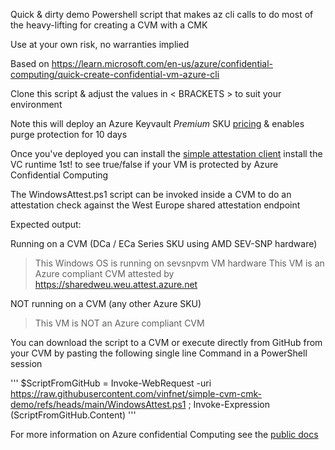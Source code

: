 Quick & dirty demo Powershell script that makes az cli calls to do most of the heavy-lifting for creating a CVM with a CMK

Use at your own risk, no warranties implied

Based on https://learn.microsoft.com/en-us/azure/confidential-computing/quick-create-confidential-vm-azure-cli 

Clone this script & adjust the values in < BRACKETS > to suit your environment

Note this will deploy an Azure Keyvault *Premium* SKU [pricing](https://azure.microsoft.com/en-gb/pricing/details/key-vault/#pricing) & enables purge protection for 10 days

Once you've deployed you can install the [simple attestation client](https://github.com/Azure/confidential-computing-cvm-guest-attestation/blob/main/cvm-platform-checker-exe/README.md) install the VC runtime 1st! to see true/false if your VM is protected by Azure Confidential Computing

The WindowsAttest.ps1 script can be invoked inside a CVM to do an attestation check against the West Europe shared attestation endpoint

Expected output:

Running on a CVM (DCa / ECa Series SKU using AMD SEV-SNP hardware)
>    This  Windows  OS is running on  sevsnpvm VM hardware
>    This VM is an Azure compliant CVM attested by  https://sharedweu.weu.attest.azure.net

NOT running on a CVM (any other Azure SKU)
>    This VM is NOT an Azure compliant CVM


You can download the script to a CVM or execute directly from GitHub from your CVM by pasting the following single line Command in a PowerShell session

'''
$ScriptFromGitHub = Invoke-WebRequest -uri https://raw.githubusercontent.com/vinfnet/simple-cvm-cmk-demo/refs/heads/main/WindowsAttest.ps1 ; Invoke-Expression $($ScriptFromGitHub.Content)
'''

For more information on Azure confidential Computing see the [public docs](https//aka.ms/accdocs)
